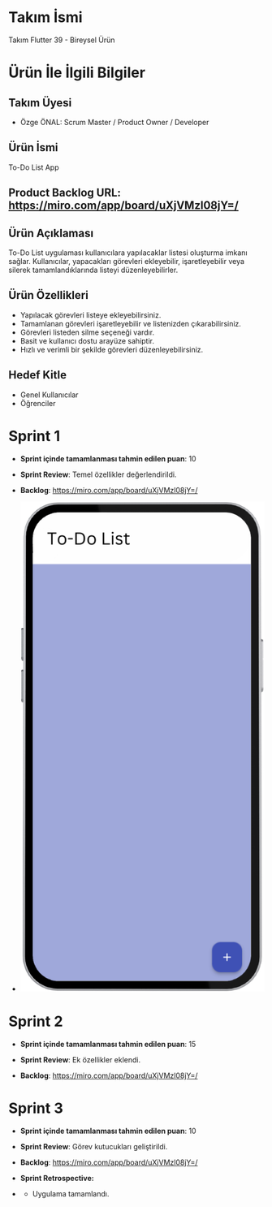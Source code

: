 # Takım İsmi
Takım Flutter 39 - Bireysel Ürün

# Ürün İle İlgili Bilgiler

## Takım Üyesi
- Özge ÖNAL: Scrum Master / Product Owner / Developer

## Ürün İsmi

To-Do List App

## Product Backlog URL: https://miro.com/app/board/uXjVMzl08jY=/

## Ürün Açıklaması

To-Do List uygulaması kullanıcılara yapılacaklar listesi oluşturma imkanı sağlar. Kullanıcılar, yapacakları görevleri ekleyebilir, işaretleyebilir veya silerek tamamlandıklarında listeyi düzenleyebilirler.

## Ürün Özellikleri

- Yapılacak görevleri listeye ekleyebilirsiniz.
- Tamamlanan görevleri işaretleyebilir ve listenizden çıkarabilirsiniz.
- Görevleri listeden silme seçeneği vardır.
- Basit ve kullanıcı dostu arayüze sahiptir.
- Hızlı ve verimli bir şekilde görevleri düzenleyebilirsiniz.

## Hedef Kitle
- Genel Kullanıcılar
- Öğrenciler

# Sprint 1

- **Sprint içinde tamamlanması tahmin edilen puan**: 10
 
- **Sprint Review**: Temel özellikler değerlendirildi.
  
- **Backlog**: https://miro.com/app/board/uXjVMzl08jY=/

- ![Screenshot 1](https://github.com/ozgeonall/OUA-Bootcamp/blob/main/project_name/project_images/to%20do%20(1).png)
 
# Sprint 2

- **Sprint içinde tamamlanması tahmin edilen puan**: 15
 
- **Sprint Review**: Ek özellikler eklendi. 
  
- **Backlog**: https://miro.com/app/board/uXjVMzl08jY=/ 

# Sprint 3

- **Sprint içinde tamamlanması tahmin edilen puan**: 10
 
- **Sprint Review**: Görev kutucukları geliştirildi.
  
- **Backlog**: https://miro.com/app/board/uXjVMzl08jY=/

- **Sprint Retrospective:**
- - Uygulama tamamlandı. 
